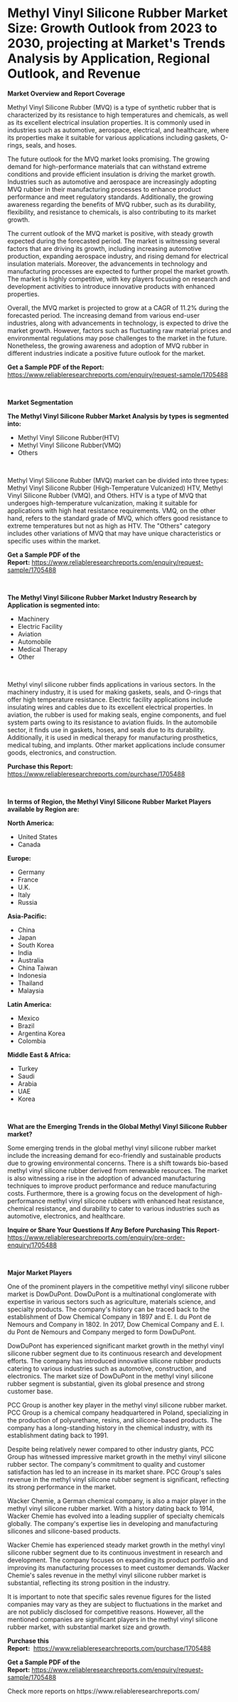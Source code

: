 <p><h1>Methyl Vinyl Silicone Rubber Market Size: Growth Outlook from 2023 to 2030, projecting at Market's Trends Analysis by Application, Regional Outlook, and Revenue</h1></p><p><strong>Market Overview and Report Coverage</strong></p>
<p><p>Methyl Vinyl Silicone Rubber (MVQ) is a type of synthetic rubber that is characterized by its resistance to high temperatures and chemicals, as well as its excellent electrical insulation properties. It is commonly used in industries such as automotive, aerospace, electrical, and healthcare, where its properties make it suitable for various applications including gaskets, O-rings, seals, and hoses.</p><p>The future outlook for the MVQ market looks promising. The growing demand for high-performance materials that can withstand extreme conditions and provide efficient insulation is driving the market growth. Industries such as automotive and aerospace are increasingly adopting MVQ rubber in their manufacturing processes to enhance product performance and meet regulatory standards. Additionally, the growing awareness regarding the benefits of MVQ rubber, such as its durability, flexibility, and resistance to chemicals, is also contributing to its market growth.</p><p>The current outlook of the MVQ market is positive, with steady growth expected during the forecasted period. The market is witnessing several factors that are driving its growth, including increasing automotive production, expanding aerospace industry, and rising demand for electrical insulation materials. Moreover, the advancements in technology and manufacturing processes are expected to further propel the market growth. The market is highly competitive, with key players focusing on research and development activities to introduce innovative products with enhanced properties.</p><p>Overall, the MVQ market is projected to grow at a CAGR of 11.2% during the forecasted period. The increasing demand from various end-user industries, along with advancements in technology, is expected to drive the market growth. However, factors such as fluctuating raw material prices and environmental regulations may pose challenges to the market in the future. Nonetheless, the growing awareness and adoption of MVQ rubber in different industries indicate a positive future outlook for the market.</p></p>
<p><strong>Get a Sample PDF of the Report:</strong> <a href="https://www.reliableresearchreports.com/enquiry/request-sample/1705488">https://www.reliableresearchreports.com/enquiry/request-sample/1705488</a></p>
<p>&nbsp;</p>
<p><strong>Market Segmentation</strong></p>
<p><strong>The Methyl Vinyl Silicone Rubber Market Analysis by types is segmented into:</strong></p>
<p><ul><li>Methyl Vinyl Silicone Rubber(HTV)</li><li>Methyl Vinyl Silicone Rubber(VMQ)</li><li>Others</li></ul></p>
<p>&nbsp;</p>
<p><p>Methyl Vinyl Silicone Rubber (MVQ) market can be divided into three types: Methyl Vinyl Silicone Rubber (High-Temperature Vulcanized) HTV, Methyl Vinyl Silicone Rubber (VMQ), and Others. HTV is a type of MVQ that undergoes high-temperature vulcanization, making it suitable for applications with high heat resistance requirements. VMQ, on the other hand, refers to the standard grade of MVQ, which offers good resistance to extreme temperatures but not as high as HTV. The "Others" category includes other variations of MVQ that may have unique characteristics or specific uses within the market.</p></p>
<p><strong>Get a Sample PDF of the Report:</strong>&nbsp;<a href="https://www.reliableresearchreports.com/enquiry/request-sample/1705488">https://www.reliableresearchreports.com/enquiry/request-sample/1705488</a></p>
<p>&nbsp;</p>
<p><strong>The Methyl Vinyl Silicone Rubber Market Industry Research by Application is segmented into:</strong></p>
<p><ul><li>Machinery</li><li>Electric Facility</li><li>Aviation</li><li>Automobile</li><li>Medical Therapy</li><li>Other</li></ul></p>
<p>&nbsp;</p>
<p><p>Methyl vinyl silicone rubber finds applications in various sectors. In the machinery industry, it is used for making gaskets, seals, and O-rings that offer high temperature resistance. Electric facility applications include insulating wires and cables due to its excellent electrical properties. In aviation, the rubber is used for making seals, engine components, and fuel system parts owing to its resistance to aviation fluids. In the automobile sector, it finds use in gaskets, hoses, and seals due to its durability. Additionally, it is used in medical therapy for manufacturing prosthetics, medical tubing, and implants. Other market applications include consumer goods, electronics, and construction.</p></p>
<p><strong>Purchase this Report:</strong>&nbsp; <a href="https://www.reliableresearchreports.com/purchase/1705488">https://www.reliableresearchreports.com/purchase/1705488</a></p>
<p>&nbsp;</p>
<p><strong>In terms of Region, the Methyl Vinyl Silicone Rubber Market Players available by Region are:</strong></p>
<p>
    <p> <strong> North America: </strong>
        <ul>
            <li>United States</li>
            <li>Canada</li>
        </ul>
        </p> 
    <p> <strong> Europe: </strong>
        <ul>
            <li>Germany</li>
            <li>France</li>
            <li>U.K.</li>
            <li>Italy</li>
            <li>Russia</li>
        </ul>
        </p> 
    <p> <strong> Asia-Pacific: </strong>
        <ul>
            <li>China</li>
            <li>Japan</li>
            <li>South Korea</li>
            <li>India</li>
            <li>Australia</li>
            <li>China Taiwan</li>
            <li>Indonesia</li>
            <li>Thailand</li>
            <li>Malaysia</li>
        </ul>
        </p> 
    <p> <strong> Latin America: </strong>
        <ul>
            <li>Mexico</li>
            <li>Brazil</li>
            <li>Argentina Korea</li>
            <li>Colombia</li>
        </ul>
        </p> 
    <p> <strong> Middle East & Africa: </strong>
        <ul>
            <li>Turkey</li>
            <li>Saudi</li>
            <li>Arabia</li>
            <li>UAE</li>
            <li>Korea</li>
        </ul>
    </p>
    </p>
<p>&nbsp;</p>
<p><strong>What are the Emerging Trends in the Global Methyl Vinyl Silicone Rubber market?</strong></p>
<p><p>Some emerging trends in the global methyl vinyl silicone rubber market include the increasing demand for eco-friendly and sustainable products due to growing environmental concerns. There is a shift towards bio-based methyl vinyl silicone rubber derived from renewable resources. The market is also witnessing a rise in the adoption of advanced manufacturing techniques to improve product performance and reduce manufacturing costs. Furthermore, there is a growing focus on the development of high-performance methyl vinyl silicone rubbers with enhanced heat resistance, chemical resistance, and durability to cater to various industries such as automotive, electronics, and healthcare.</p></p>
<p><strong>Inquire or Share Your Questions If Any Before Purchasing This Report</strong>- <a href="https://www.reliableresearchreports.com/enquiry/pre-order-enquiry/1705488">https://www.reliableresearchreports.com/enquiry/pre-order-enquiry/1705488</a></p>
<p>&nbsp;</p>
<p><strong>Major Market Players</strong></p>
<p><p>One of the prominent players in the competitive methyl vinyl silicone rubber market is DowDuPont. DowDuPont is a multinational conglomerate with expertise in various sectors such as agriculture, materials science, and specialty products. The company's history can be traced back to the establishment of Dow Chemical Company in 1897 and E. I. du Pont de Nemours and Company in 1802. In 2017, Dow Chemical Company and E. I. du Pont de Nemours and Company merged to form DowDuPont.</p><p>DowDuPont has experienced significant market growth in the methyl vinyl silicone rubber segment due to its continuous research and development efforts. The company has introduced innovative silicone rubber products catering to various industries such as automotive, construction, and electronics. The market size of DowDuPont in the methyl vinyl silicone rubber segment is substantial, given its global presence and strong customer base.</p><p>PCC Group is another key player in the methyl vinyl silicone rubber market. PCC Group is a chemical company headquartered in Poland, specializing in the production of polyurethane, resins, and silicone-based products. The company has a long-standing history in the chemical industry, with its establishment dating back to 1991.</p><p>Despite being relatively newer compared to other industry giants, PCC Group has witnessed impressive market growth in the methyl vinyl silicone rubber sector. The company's commitment to quality and customer satisfaction has led to an increase in its market share. PCC Group's sales revenue in the methyl vinyl silicone rubber segment is significant, reflecting its strong performance in the market.</p><p>Wacker Chemie, a German chemical company, is also a major player in the methyl vinyl silicone rubber market. With a history dating back to 1914, Wacker Chemie has evolved into a leading supplier of specialty chemicals globally. The company's expertise lies in developing and manufacturing silicones and silicone-based products.</p><p>Wacker Chemie has experienced steady market growth in the methyl vinyl silicone rubber segment due to its continuous investment in research and development. The company focuses on expanding its product portfolio and improving its manufacturing processes to meet customer demands. Wacker Chemie's sales revenue in the methyl vinyl silicone rubber market is substantial, reflecting its strong position in the industry.</p><p>It is important to note that specific sales revenue figures for the listed companies may vary as they are subject to fluctuations in the market and are not publicly disclosed for competitive reasons. However, all the mentioned companies are significant players in the methyl vinyl silicone rubber market, with substantial market size and growth.</p></p>
<p><strong>Purchase this Report:</strong>&nbsp;&nbsp;<a href="https://www.reliableresearchreports.com/purchase/1705488">https://www.reliableresearchreports.com/purchase/1705488</a></p>
<p></p>
<p><strong>Get a Sample PDF of the Report:</strong>&nbsp;<a href="https://www.reliableresearchreports.com/enquiry/request-sample/1705488">https://www.reliableresearchreports.com/enquiry/request-sample/1705488</a></p>
<p>Check more reports on https://www.reliableresearchreports.com/</p>